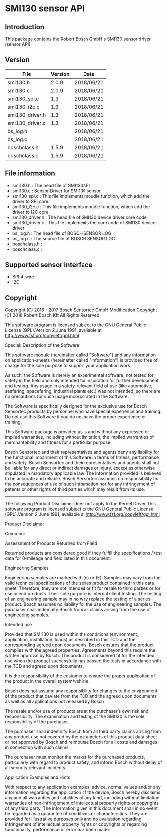 # SMI130 sensor API

## Introduction

This package contains the Robert Bosch GmbH's SMI130 sensor driver (sensor API)

## Version

File            | Version | Date
----------------|---------|---------------
smi130.h        |  2.0.9  |   2018/06/21
smi130.c        |  2.0.9  |   2018/06/21
smi130_spi.c    |   1.3   |   2018/06/21
smi130_i2c.c    |   1.3   |   2018/06/21
smi130_driver.h |   1.3   |   2018/06/21
smi130_driver.c |   1.3   |   2018/06/21
bs_log.h        |         |   2018/06/21
bs_log.c        |         |   2018/06/21
boschclass.h    |  1.5.9  |   2018/06/21
boschclass.c    |  1.5.9  |   2018/06/21

## File information

* smi130.h : The head file of SMI130API
* smi130.c : Sensor Driver for SMI130 sensor
* smi130_spi.c : This file implements moudle function, which add the driver to SPI core.
* smi130_i2c.c : This file implements moudle function, which add the driver to I2C core.
* smi130_driver.h : The head file of SMI130 device driver core code
* smi130_driver.c : This file implements the core code of SMI130 device driver
* bs_log.h : The head file of BOSCH SENSOR LOG
* bs_log.c : The source file of BOSCH SENSOR LOG
* boschclass.h :
* boschclass.c :

## Supported sensor interface

* SPI 4-wire
* I2C

## Copyright

Copyright (C) 2016 - 2017 Bosch Sensortec GmbH
Modification Copyright (C) 2018 Robert Bosch Kft  All Rights Reserved

This software program is licensed subject to the GNU General
Public License (GPL).Version 2,June 1991,
available at http://www.fsf.org/copyleft/gpl.html

Special: Description of the Software:

This software module (hereinafter called "Software") and any
information on application-sheets (hereinafter called "Information") is
provided free of charge for the sole purpose to support your application
work.

As such, the Software is merely an experimental software, not tested for
safety in the field and only intended for inspiration for further development
and testing. Any usage in a safety-relevant field of use (like automotive,
seafaring, spacefaring, industrial plants etc.) was not intended, so there are
no precautions for such usage incorporated in the Software.

The Software is specifically designed for the exclusive use for Bosch
Sensortec products by personnel who have special experience and training. Do
not use this Software if you do not have the proper experience or training.

This Software package is provided as is and without any expressed or
implied warranties, including without limitation, the implied warranties of
merchantability and fitness for a particular purpose.

Bosch Sensortec and their representatives and agents deny any liability for
the functional impairment of this Software in terms of fitness, performance
and safety. Bosch Sensortec and their representatives and agents shall not be
liable for any direct or indirect damages or injury, except as otherwise
stipulated in mandatory applicable law.
The Information provided is believed to be accurate and reliable. Bosch
Sensortec assumes no responsibility for the consequences of use of such
Information nor for any infringement of patents or other rights of third
parties which may result from its use.

------------------------------------------------------------------------------
The following Product Disclaimer does not apply to the Kernel Driver 
This software program is licensed subject to the GNU General
Public License (GPL).Version 2,June 1991,
available at http://www.fsf.org/copyleft/gpl.html

Product Disclaimer

Common:

Assessment of Products Returned from Field

Returned products are considered good if they fulfill the specifications /
test data for 0-mileage and field listed in this document.

Engineering Samples

Engineering samples are marked with (e) or (E). Samples may vary from the
valid technical specifications of the series product contained in this
data sheet. Therefore, they are not intended or fit for resale to
third parties or for use in end products. Their sole purpose is internal
client testing. The testing of an engineering sample may in no way replace
the testing of a series product. Bosch assumes no liability for the use
of engineering samples. The purchaser shall indemnify Bosch from all claims
arising from the use of engineering samples.

Intended use

Provided that SMI130 is used within the conditions (environment, application,
installation, loads) as described in this TCD and the corresponding
agreed upon documents, Bosch ensures that the product complies with
the agreed properties. Agreements beyond this require
the written approval by Bosch. The product is considered fit for the intended
use when the product successfully has passed the tests
in accordance with the TCD and agreed upon documents.

It is the responsibility of the customer to ensure the proper application
of the product in the overall system/vehicle.

Bosch does not assume any responsibility for changes to the environment
of the product that deviate from the TCD and the agreed upon documents
as well as all applications not released by Bosch

The resale and/or use of products are at the purchaser’s own risk and
responsibility. The examination and testing of the SMI130
is the sole responsibility of the purchaser.

The purchaser shall indemnify Bosch from all third party claims
arising from any product use not covered by the parameters of
this product data sheet or not approved by Bosch and reimburse Bosch
for all costs and damages in connection with such claims.

The purchaser must monitor the market for the purchased products,
particularly with regard to product safety, and inform Bosch without delay
of all security relevant incidents.

Application Examples and Hints

With respect to any application examples, advice, normal values
and/or any information regarding the application of the device,
Bosch hereby disclaims any and all warranties and liabilities of any kind,
including without limitation warranties of
non-infringement of intellectual property rights or copyrights
of any third party.
The information given in this document shall in no event be regarded
as a guarantee of conditions or characteristics. They are provided
for illustrative purposes only and no evaluation regarding infringement
of intellectual property rights or copyrights or regarding functionality,
performance or error has been made.